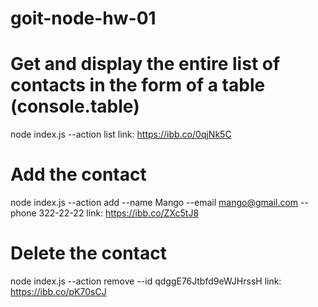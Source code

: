 # goit-node-hw-01

# Get and display the entire list of contacts in the form of a table (console.table)

node index.js --action list
link: https://ibb.co/0qjNk5C

# Add the contact

node index.js --action add --name Mango --email mango@gmail.com --phone 322-22-22
link: https://ibb.co/ZXc5tJ8

# Delete the contact

node index.js --action remove --id qdggE76Jtbfd9eWJHrssH
link: https://ibb.co/pK70sCJ
